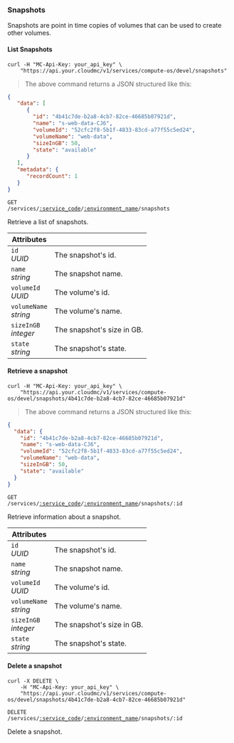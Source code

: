### Snapshots

Snapshots are point in time copies of volumes that can be used to create other volumes.

#### List Snapshots

```shell
curl -H "MC-Api-Key: your_api_key" \
    "https://api.your.cloudmc/v1/services/compute-os/devel/snapshots"
```
> The above command returns a JSON structured like this:

```json
{
   "data": [
      {
        "id": "4b41c7de-b2a8-4cb7-82ce-46685b07921d",
        "name": "s-web-data-CJ6",
        "volumeId": "52cfc2f8-5b1f-4833-83cd-a77f55c5ed24",
        "volumeName": "web-data",
        "sizeInGB": 50,
        "state": "available"
      }
   ],
   "metadata": {
      "recordCount": 1
   }
}
```

<code>GET /services/<a href="#administration-service-connections">:service_code</a>/<a href="#administration-environments">:environment_name</a>/snapshots</code>

Retrieve a list of snapshots.

Attributes | &nbsp;
------- | -----------
`id`<br/>*UUID* | The snapshot's id.
`name`<br/>*string* | The snapshot name.
`volumeId`<br/>*UUID* | The volume's id.
`volumeName`<br/>*string* | The volume's name.
`sizeInGB`<br/>*integer* | The snapshot's size in GB.
`state`<br/>*string* | The snapshot's state.

#### Retrieve a snapshot

```shell
curl -H "MC-Api-Key: your_api_key" \
    "https://api.your.cloudmc/v1/services/compute-os/devel/snapshots/4b41c7de-b2a8-4cb7-82ce-46685b07921d"
```
> The above command returns a JSON structured like this:

```json
{
  "data": {
    "id": "4b41c7de-b2a8-4cb7-82ce-46685b07921d",
    "name": "s-web-data-CJ6",
    "volumeId": "52cfc2f8-5b1f-4833-83cd-a77f55c5ed24",
    "volumeName": "web-data",
    "sizeInGB": 50,
    "state": "available"
  }
}
```

<code>GET /services/<a href="#administration-service-connections">:service_code</a>/<a href="#administration-environments">:environment_name</a>/snapshots/:id</code>

Retrieve information about a snapshot.

Attributes | &nbsp;
------- | -----------
`id`<br/>*UUID* | The snapshot's id.
`name`<br/>*string* | The snapshot name.
`volumeId`<br/>*UUID* | The volume's id.
`volumeName`<br/>*string* | The volume's name.
`sizeInGB`<br/>*integer* | The snapshot's size in GB.
`state`<br/>*string* | The snapshot's state.

#### Delete a snapshot

```shell
curl -X DELETE \
    -H "MC-Api-Key: your_api_key" \
    "https://api.your.cloudmc/v1/services/compute-os/devel/snapshots/4b41c7de-b2a8-4cb7-82ce-46685b07921d"
```

<code>DELETE /services/<a href="#administration-service-connections">:service_code</a>/<a href="#administration-environments">:environment_name</a>/snapshots/:id</code>

Delete a snapshot.